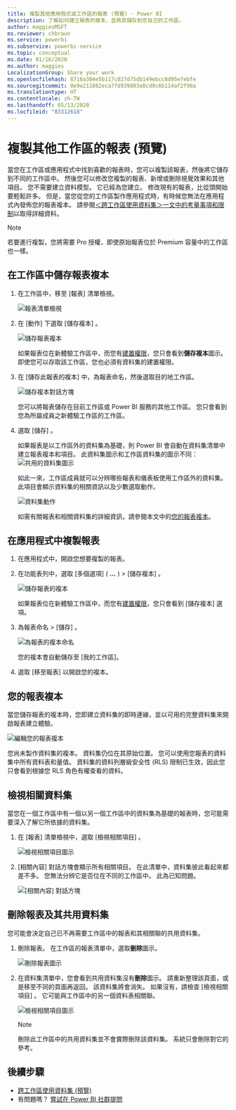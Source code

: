 ```yaml
---
title: 複製其他應用程式或工作區的報表 (預覽) - Power BI
description: 了解如何建立報表的複本，並將其儲存到您自己的工作區。
author: maggiesMSFT
ms.reviewer: chbraun
ms.service: powerbi
ms.subservice: powerbi-service
ms.topic: conceptual
ms.date: 01/16/2020
ms.author: maggies
LocalizationGroup: Share your work
ms.openlocfilehash: 8716a304e5b117c027d75db149ebcc8d95efebfe
ms.sourcegitcommit: 0e9e211082eca7fd939803e0cd9c6b114af2f90a
ms.translationtype: HT
ms.contentlocale: zh-TW
ms.lasthandoff: 05/13/2020
ms.locfileid: "83312618"
---
```

# <a name="copy-reports-from-other-workspaces-preview"></a>複製其他工作區的報表 (預覽)

當您在工作區或應用程式中找到喜歡的報表時，您可以複製該報表，然後將它儲存到不同的工作區中。 然後您可以修改您複製的報表、新增或刪除視覺效果和其他項目。 您不需要建立資料模型。 它已經為您建立。 修改現有的報表，比從頭開始要輕鬆許多。 但是，當您從您的工作區製作應用程式時，有時候您無法在應用程式內發佈您的報表複本。 請參閱[＜跨工作區使用資料集＞一文中的考量事項和限制](service-datasets-across-workspaces.md#considerations-and-limitations)以取得詳細資料。

> [!NOTE]
> 若要進行複製，您將需要 Pro 授權，即使原始報表位於 Premium 容量中的工作區也一樣。

## <a name="save-a-copy-of-a-report-in-a-workspace"></a>在工作區中儲存報表複本

1. 在工作區中，移至 [報表] 清單檢視。

    ![報表清單檢視](media/service-datasets-copy-reports/power-bi-report-list-view.png)

1. 在 [動作]  下選取 [儲存複本]  。

    ![儲存報表複本](media/service-datasets-copy-reports/power-bi-dataset-save-report-copy.png)

    如果報表位在新體驗工作區中，而您有[建置權限](service-datasets-build-permissions.md)，您只會看到**儲存複本**圖示。 即使您可以存取該工作區，您也必須有資料集的建置權限。

3. 在 [儲存此報表的複本]  中，為報表命名，然後選取目的地工作區。

    ![儲存複本對話方塊](media/service-datasets-copy-reports/power-bi-dataset-save-report.png)

    您可以將報表儲存在目前工作區或 Power BI 服務的其他工作區。 您只會看到您為所屬成員之新體驗工作區的工作區。 
  
4. 選取 [儲存]  。

    如果報表是以工作區外的資料集為基礎，則 Power BI 會自動在資料集清單中建立報表複本和項目。 此資料集圖示和工作區資料集的圖示不同： ![共用的資料集圖示](media/service-datasets-discover-across-workspaces/power-bi-shared-dataset-icon.png)
    
    如此一來，工作區成員就可以分辨哪些報表和儀表板使用工作區外的資料集。 此項目會顯示資料集的相關資訊以及少數選取動作。

    ![資料集動作](media/service-datasets-across-workspaces/power-bi-dataset-actions.png)

    如需有關報表和相關資料集的詳細資訊，請參閱本文中的[您的報表複本](#your-copy-of-the-report)。

## <a name="copy-a-report-in-an-app"></a>在應用程式中複製報表

1. 在應用程式中，開啟您想要複製的報表。
2. 在功能表列中，選取 [多個選項]  ( **...** ) > [儲存複本]  。

    ![儲存報表的複本](media/service-datasets-copy-reports/power-bi-save-copy.png)

    如果報表位在新體驗工作區中，而您有[建置權限](service-datasets-build-permissions.md)，您只會看到 [儲存複本]  選項。

3. 為報表命名 > [儲存]  。

    ![為報表的複本命名](media/service-datasets-copy-reports/power-bi-save-report-from-app.png)

    您的複本會自動儲存至 [我的工作區]。

4. 選取 [移至報表]  以開啟您的複本。

## <a name="your-copy-of-the-report"></a>您的報表複本

當您儲存報表的複本時，您即建立資料集的即時連線，並以可用的完整資料集來開啟報表建立體驗。 

![編輯您的報表複本](media/service-datasets-copy-reports/power-bi-edit-report-copy.png)

您尚未製作資料集的複本。 資料集仍位在其原始位置。 您可以使用您報表的資料集中所有資料表和量值。 資料集的資料列層級安全性 (RLS) 限制已生效，因此您只會看到根據您 RLS 角色有權查看的資料。

## <a name="view-related-datasets"></a>檢視相關資料集

當您在一個工作區中有一個以另一個工作區中的資料集為基礎的報表時，您可能需要深入了解它所依據的資料集。

1. 在 [報表] 清單檢視中，選取 [檢視相關項目]  。

    ![檢視相關項目圖示](media/service-datasets-copy-reports/power-bi-dataset-view-related.png)

1. [相關內容]  對話方塊會顯示所有相關項目。 在此清單中，資料集彼此看起來都差不多。 您無法分辨它是否位在不同的工作區中。 此為已知問題。
 
    ![[相關內容] 對話方塊](media/service-datasets-copy-reports/power-bi-dataset-related.png)

## <a name="delete-a-report-and-its-shared-dataset"></a>刪除報表及其共用資料集

您可能會決定自己已不再需要工作區中的報表和其相關聯的共用資料集。

1. 刪除報表。 在工作區的報表清單中，選取**刪除**圖示。

    ![刪除報表圖示](media/service-datasets-across-workspaces/power-bi-datasets-delete-report.png)

2. 在資料集清單中，您會看到共用資料集沒有**刪除**圖示。 請重新整理該頁面，或是移至不同的頁面再返回。 該資料集將會消失。 如果沒有，請檢查 [檢視相關項目]  。 它可能與工作區中的另一個資料表相關聯。

    ![檢視相關項目圖示](media/service-datasets-across-workspaces/power-bi-dataset-view-related-icon.png)

    > [!NOTE]
    > 刪除此工作區中的共用資料集並不會實際刪除該資料集。 系統只會刪除對它的參考。


## <a name="next-steps"></a>後續步驟

- [跨工作區使用資料集 (預覽)](service-datasets-across-workspaces.md)
- 有問題嗎？ [嘗試在 Power BI 社群提問](https://community.powerbi.com/)
